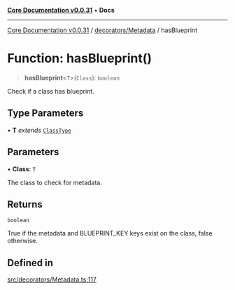 [**Core Documentation v0.0.31**](../../../README.md) • **Docs**

***

[Core Documentation v0.0.31](../../../modules.md) / [decorators/Metadata](../README.md) / hasBlueprint

# Function: hasBlueprint()

> **hasBlueprint**\<`T`\>(`Class`): `boolean`

Check if a class has blueprint.

## Type Parameters

• **T** *extends* [`ClassType`](../../../definitions/type-aliases/ClassType.md)

## Parameters

• **Class**: `T`

The class to check for metadata.

## Returns

`boolean`

True if the metadata and BLUEPRINT_KEY keys exist on the class, false otherwise.

## Defined in

[src/decorators/Metadata.ts:117](https://github.com/stonemjs/core/blob/a25677efd9a5f5a45cc90fda3ed3e87df97e6124/src/decorators/Metadata.ts#L117)
